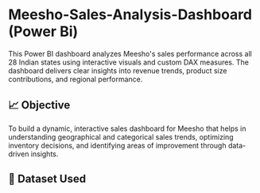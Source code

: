 # Meesho-Sales-Analysis-Dashboard (Power Bi)
 This Power BI dashboard analyzes Meesho's sales performance across all 28 Indian states using interactive visuals and custom DAX measures. The dashboard delivers clear insights into revenue trends, product size contributions, and regional performance.

 ## 📈 Objective
To build a dynamic, interactive sales dashboard for Meesho that helps in understanding geographical and categorical sales trends, optimizing inventory decisions, and identifying areas of improvement through data-driven insights.

## 📁 Dataset Used

